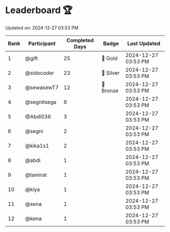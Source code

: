 # Leaderboard 🏆

Updated on: 2024-12-27 03:53 PM

| Rank | Participant       | Completed Days | Badge      | Last Updated         |
|------|-------------------|----------------|------------|----------------------|
| 1    | @gift             | 25             | 🏅 Gold     | 2024-12-27 03:53 PM |
| 2    | @sidocoder        | 23             | 🥈 Silver   | 2024-12-27 03:53 PM |
| 3    | @sewasewT7        | 12             | 🥉 Bronze   | 2024-12-27 03:53 PM |
| 4    | @segnitsega       | 6              |            | 2024-12-27 03:53 PM |
| 5    | @Abdi036          | 3              |            | 2024-12-27 03:53 PM |
| 6    | @segni            | 2              |            | 2024-12-27 03:53 PM |
| 7    | @kika1s1          | 2              |            | 2024-12-27 03:53 PM |
| 8    | @abdi             | 1              |            | 2024-12-27 03:53 PM |
| 9    | @tamirat          | 1              |            | 2024-12-27 03:53 PM |
| 10   | @kiya             | 1              |            | 2024-12-27 03:53 PM |
| 11   | @sena             | 1              |            | 2024-12-27 03:53 PM |
| 12   | @kena             | 1              |            | 2024-12-27 03:53 PM |
